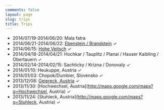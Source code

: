 ```yaml
---
comments: false
layout: page
slug: trips
title: Trips
---
```


 - 2014/07/19-2014/06/20: Mala fatra
 - 2014/06/21-2014/06/22: [Ebenstein / Brandstein](http://www.bergfex.com/sommer/steiermark/touren/wanderung/23003,wildalpen-rundtour-von-der-winterhoeh-2-tagestour-mit-anstieg-zur-schaufelwand-und-brandstein-biwak-uabstieg-ueber-dem-teufelssee/) ✓
 - 2014/06/15: [Hohe Veitsch](http://www.bergfex.at/sommer/veitsch-brunnalm/touren/wandern/#/sommer/steiermark/touren/wanderung/5952,hohe-veitsch-ueber-goassteign/) ✓
 - 2014/04/18-2014/04/21: Hochkar / Tauplitz / Planai / Hauser Kaibling / Obertauern ✓
 - 2014/02/14-2014/02/15: Sachticky / Krizna / Donovaly ✓
 - 2014/01/10: Heukuppe, Austria ✓
 - 2014/01/03: Chopok/Dumbier, Slovensko ✓
 - 2013/12/08: [Geiereck, Austria](http://www.bergfex.at/#/sommer/steiermark/touren/schneeschuh/8343,vom-hauereck-zur-pretul/) ✓
 - 2013/11/30: [Hochwechsel, Austria](http://maps.google.com/maps?q=Hochwechsel, Austria) ✓
 - 2013/11/24: [Stuhleck, Austria](http://maps.google.com/maps?q=Stuhleck, Austria) ✓

